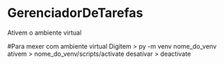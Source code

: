 # GerenciadorDeTarefas
Ativem o ambiente virtual 


#Para mexer com ambiente virtual
Digitem > py -m venv nome_do_venv
ativem > nome_do_venv/scripts/activate
desativar > deactivate
